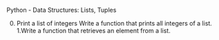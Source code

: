 Python - Data Structures: Lists, Tuples

0. Print a list of integers Write a function that prints all integers of a list.
1.Write a function that retrieves an element from a list.
